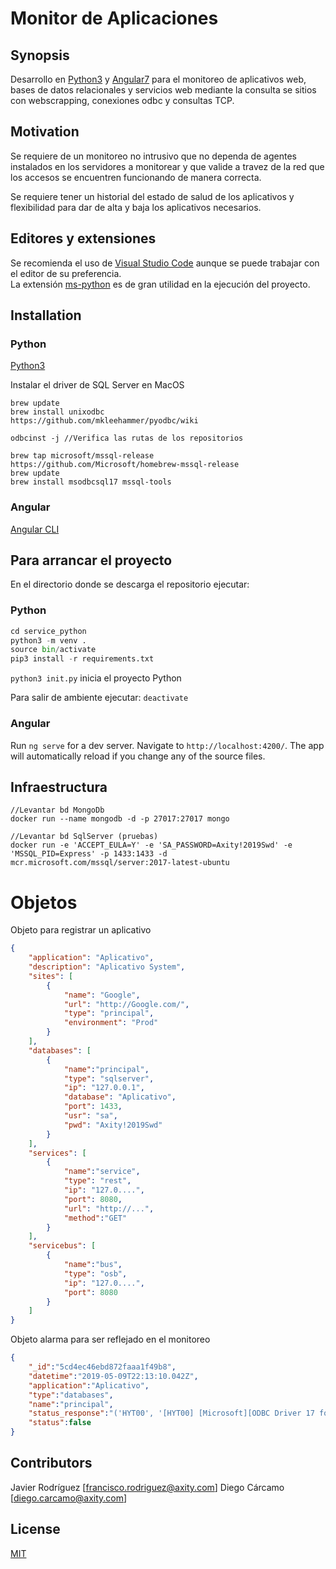 # Monitor de Aplicaciones

## Synopsis

Desarrollo en [Python3](https://www.python.org/download/releases/3.0/) y [Angular7](https://angular.io/) para el monitoreo de aplicativos web, bases de datos relacionales y servicios web mediante la consulta se sitios con webscrapping, conexiones odbc y consultas TCP.  

## Motivation

Se requiere de un monitoreo no intrusivo que no dependa de agentes instalados en los servidores a monitorear y que valide a travez de la red que los accesos se encuentren funcionando de manera correcta.  

Se requiere tener un historial del estado de salud de los aplicativos y flexibilidad para dar de alta y baja los aplicativos necesarios.

## Editores y extensiones

Se recomienda el uso de [Visual Studio Code](https://code.visualstudio.com/) aunque se puede trabajar con el editor de su preferencia.  
La extensión [ms-python](https://github.com/Microsoft/vscode-python) es de gran utilidad en la ejecución del proyecto.  

## Installation

### Python

[Python3](https://www.python.org/downloads/)  

Instalar el driver de SQL Server en MacOS  

```Shell
brew update  
brew install unixodbc  
https://github.com/mkleehammer/pyodbc/wiki  

odbcinst -j //Verifica las rutas de los repositorios  

brew tap microsoft/mssql-release https://github.com/Microsoft/homebrew-mssql-release  
brew update  
brew install msodbcsql17 mssql-tools  
```

### Angular

[Angular CLI](https://github.com/angular/angular-cli)  

## Para arrancar el proyecto

En el directorio donde se descarga el repositorio ejecutar:

### Python

```Python
cd service_python  
python3 -m venv .  
source bin/activate  
pip3 install -r requirements.txt  
```
`python3 init.py` inicia el proyecto Python

Para salir de ambiente ejecutar: `deactivate`

### Angular

Run `ng serve` for a dev server. Navigate to `http://localhost:4200/`. The app will automatically reload if you change any of the source files.

## Infraestructura
 
 ```Shell
//Levantar bd MongoDb
docker run --name mongodb -d -p 27017:27017 mongo  

//Levantar bd SqlServer (pruebas)
docker run -e 'ACCEPT_EULA=Y' -e 'SA_PASSWORD=Axity!2019Swd' -e 'MSSQL_PID=Express' -p 1433:1433 -d mcr.microsoft.com/mssql/server:2017-latest-ubuntu  
 ```

# Objetos 

Objeto para registrar un aplicativo  
```json
{
	"application": "Aplicativo",
	"description": "Aplicativo System",
	"sites": [
		{ 
			"name": "Google",
			"url": "http://Google.com/",
			"type": "principal",
			"environment": "Prod"
		}
	],
	"databases": [
		{
			"name":"principal",
			"type": "sqlserver",
			"ip": "127.0.0.1",
			"database": "Aplicativo",
			"port": 1433,
			"usr": "sa",
			"pwd": "Axity!2019Swd"
		}
	],
	"services": [
		{
			"name":"service",
			"type": "rest",
			"ip": "127.0....",
			"port": 8080,
			"url": "http://...",
			"method":"GET"
		}	
	],
	"servicebus": [
		{
			"name":"bus",
			"type": "osb",
			"ip": "127.0....",
			"port": 8080
		}
	]
}
```

Objeto alarma para ser reflejado en el monitoreo  
```json
{
	"_id":"5cd4ec46ebd872faaa1f49b8",
	"datetime":"2019-05-09T22:13:10.042Z",
	"application":"Aplicativo",
	"type":"databases",
	"name":"principal",
	"status_response":"('HYT00', '[HYT00] [Microsoft][ODBC Driver 17 for SQL Server]Login timeout expired (0) (SQLDriverConnect)')",
	"status":false
}
```

## Contributors

Javier Rodríguez
[francisco.rodriguez@axity.com]
Diego Cárcamo
[diego.carcamo@axity.com]

## License

[MIT](https://opensource.org/licenses/MIT)